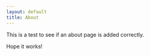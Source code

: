 ```yaml
---
layout: default
title: About
---
```


This is a test to see if an about page is added correctly.

Hope it works!
